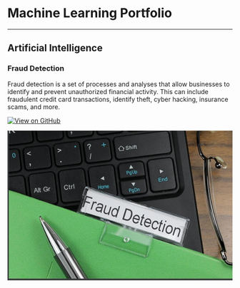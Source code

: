 
# Machine Learning Portfolio
---
## Artificial Intelligence

### Fraud Detection

Fraud detection is a set of processes and analyses that allow businesses to identify and prevent unauthorized financial activity. This can include fraudulent credit card transactions, identify theft, cyber hacking, insurance scams, and more.

[![View on GitHub](https://img.shields.io/badge/GitHub-View_on_GitHub-blue?logo=GitHub)](https://github.com/Jitendra-dua/fraud_detection)

<center><img src="assets/img/FD.jpg"/></center>

